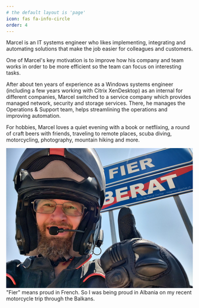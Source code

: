 ```yaml
---
# the default layout is 'page'
icon: fas fa-info-circle
order: 4
---
```


Marcel is an IT systems engineer who likes implementing, integrating and automating solutions that make the job easier for colleagues and customers.

One of Marcel's key motivation is to improve how his company and team works in order to be more efficient so the team can focus on interesting tasks.

After about ten years of experience as a Windows systems engineer (including a few years working with Citrix XenDesktop) as an internal for different companies, Marcel switched to a service company which provides managed network, security and storage services. There, he manages the Operations & Support team, helps streamlining the operations and improving automation.

For hobbies, Marcel loves a quiet evening with a book or netflixing, a round of craft beers with friends, traveling to remote places, scuba diving, motorcycling, photography, mountain hiking and more.

![Albania 2023](/assets/img/about/albania-2023.jpg)<br>
"Fier" means proud in French. So I was being proud in Albania on my recent motorcycle trip through the Balkans.

